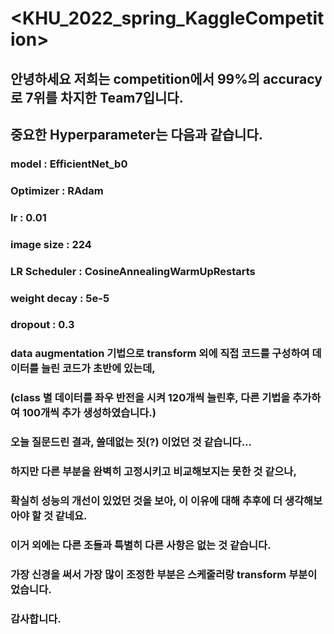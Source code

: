 # <KHU_2022_spring_KaggleCompetition>

## 안녕하세요 저희는 competition에서 99%의 accuracy로 7위를 차지한 Team7입니다.

## 중요한 Hyperparameter는 다음과 같습니다.
### model : EfficientNet_b0
### Optimizer : RAdam
### lr : 0.01
### image size : 224 
### LR Scheduler : CosineAnnealingWarmUpRestarts
### weight decay : 5e-5
### dropout : 0.3

### data augmentation 기법으로 transform 외에 직접 코드를 구성하여 데이터를 늘린 코드가 초반에 있는데,
### (class 별 데이터를 좌우 반전을 시켜 120개씩 늘린후, 다른 기법을 추가하여 100개씩 추가 생성하였습니다.)
### 오늘 질문드린 결과, 쓸데없는 짓(?) 이었던 것 같습니다...
### 하지만 다른 부분을 완벽히 고정시키고 비교해보지는 못한 것 같으나,
### 확실히 성능의 개선이 있었던 것을 보아, 이 이유에 대해 추후에 더 생각해보아야 할 것 같네요.
### 이거 외에는 다른 조들과 특별히 다른 사항은 없는 것 같습니다.
### 가장 신경을 써서 가장 많이 조정한 부분은 스케줄러랑 transform 부분이었습니다.

### 감사합니다.
